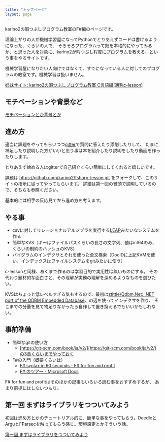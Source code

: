 ```yaml
---
title: "トップページ"
layout: page
---
```


karino2の暇つぶしプログラム教室のF#編のページです。

理論上がりの人が機械学習屋になってPythonでとりあえずコードは書けるようになった、くらいの人で、
そろそろプログラムって奴を本格的にやってみるか、と思った人を対象に、karino2が暇つぶし程度にプログラムを教える、という事をやるサイトです。

機械学習屋になりたい人向けではなくて、すでになっている人に対してのプログラムの教室です。機械学習は扱いません。

[姉妹サイト: karino2の暇つぶしプログラム教室 C言語編(通称c-lesson)](https://karino2.github.io/c-lesson)

## モチベーションや背景など

[モチベーションとか背景とか](motivation.md)

## 進め方

適当に課題をやってもらいつつ[gitter](https://gitter.im/karino2_program_lesson/fsharp-lesson)で質問に答えたり添削したりして、
たまに補足したり説明した方がいいと思う事は本を紹介したり説明をしたり動画を作ったりします。

とりあえず始める人はgitterで自己紹介くらい簡単にしてくれると嬉しいです。

課題は https://github.com/karino2/fsharp-lesson.git をフォークして、このサイトの指示に従ってやってもらいます。
詳細は第一回の冒頭で説明しているので、そちらも参照ください。

基本的には相手の反応見てから進め方を考えます。

## やる事

- csvに対してリレーショナルアルジブラを実行する[LEAP](https://karino2.github.io/RandomThoughts/LEAP)みたいなシステムを作る
- 簡単なKVS（キーはファイルパスくらいの長さの文字列、値はint64のみ、くらいの制約のハッシュのKVS）
- バイグラムのインデクサとそれを使った全文検索（DocIDに上記KVMを使い、インデックスはファイルシステムをgitみたいに使う）

c-lessonと同様、あくまで作るのは学習目的で実用性は無いものにする。
その代わり題材的な面白さと、その理解が実務の理解を深めるようなものを選びたい。

KVSはちょっと低レベルすぎる気もするので、最初は[ztittle/Qdbm.Net: .NET port of the QDBM Embedded Database](https://github.com/ztittle/Qdbm.Net)この辺を使ってインデクサを作り、
そこまでの分量を見て物足りなかったら自作して置き換えるでもいいかもしれない。

## 事前準備

- 簡単なgitの使い方
  - [https://git-scm.com/book/ja/v2/](https://git-scm.com/book/ja/v2/)の3章くらいまでやっておく
- F#の入門（概要くらいは）
  - [F# syntax in 60 seconds - F# for fun and profit](https://fsharpforfunandprofit.com/posts/fsharp-in-60-seconds/)
  - [F# のツアー - Microsoft Docs](https://docs.microsoft.com/ja-jp/dotnet/fsharp/tour)

F# for fun and profitはそのほかの記事もいろいろ読む事をおすすめするが、
あまり前提にはしないつもり。

## 第一回 まずはライブラリをつついてみよう

初回は進め方とかのチュートリアル的に、簡単な事をやってもらう。DeedleとArguとFParsecを触ってもらう感じ。環境設定とかそういう話。

[第一回 まずはライブラリをつついてみよう](play_library.md)


